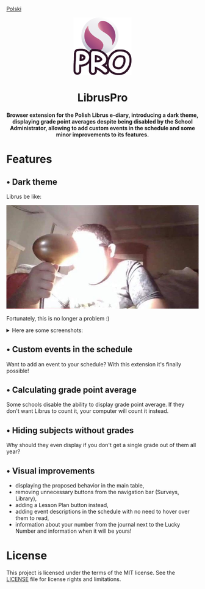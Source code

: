 [Polski](README_pl.md)
<p align="center">
  <a href="https://github.com/kasrow12/LibrusPro">
    <img src="img/icon.png" alt="Logo" width="30%" height="30%">
  </a>
  <h1 align="center">LibrusPro</h1>
  <h4 align="center">Browser extension for the Polish Librus e-diary, introducing a dark theme, displaying grade point averages despite being disabled by the School Administrator, allowing to add custom events in the schedule and some minor improvements to its features.</h4>
</p>


# Features

## • Dark theme
Librus be like:

![Light theme meme](docs/lightThemeMeme.jpg?raw=true)

Fortunately, this is no longer a problem :)
<details>
  <summary>Here are some screenshots:</summary>

![Dark theme 1](docs/librusPro_oceny.png?raw=true)
![Dark theme 2](docs/librusPro_frekwencja.png?raw=true)
![Dark theme 3](docs/librusPro_terminarz.png?raw=true)
![Dark theme 4](docs/librusPro_wiadomosci.png?raw=true)
![Dark theme 5](docs/librusPro_naglowek.png?raw=true)
</details>

## • Custom events in the schedule
Want to add an event to your schedule? With this extension it's finally possible!

## • Calculating grade point average
Some schools disable the ability to display grade point average. If they don't want Librus to count it, your computer will count it instead.

## • Hiding subjects without grades
Why should they even display if you don't get a single grade out of them all year?

## • Visual improvements
- displaying the proposed behavior in the main table,
- removing unnecessary buttons from the navigation bar (Surveys, Library),
- adding a Lesson Plan button instead,
- adding event descriptions in the schedule with no need to hover over them to read,
- information about your number from the journal next to the Lucky Number and information when it will be yours!

# License
This project is licensed under the terms of the MIT license. See the [LICENSE](LICENSE.md) file for license rights and limitations.
